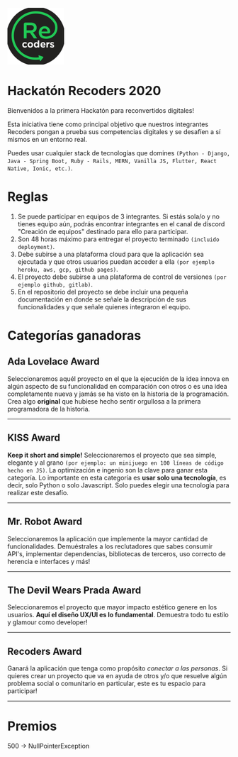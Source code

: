 ![Recoders](recoders.png)

# Hackatón Recoders 2020

Bienvenidos a la primera Hackatón para reconvertidos digitales!

Esta iniciativa tiene como principal objetivo que nuestros integrantes Recoders pongan a prueba sus competencias digitales y se desafíen a sí mismos en un entorno real.   

Puedes usar cualquier stack de tecnologías que domines `(Python - Django, Java - Spring Boot, Ruby - Rails, MERN, Vanilla JS, Flutter, React Native, Ionic, etc.)`. 

# Reglas

1. Se puede participar en equipos de 3 integrantes. Si estás sola/o y no tienes equipo aún, podrás encontrar integrantes en el canal de discord "Creación de equipos" destinado para ello para participar.
2. Son 48 horas máximo para entregar el proyecto terminado `(incluido deployment)`.
3. Debe subirse a una plataforma cloud para que la aplicación sea ejecutada y que otros usuarios puedan acceder a ella `(por ejemplo heroku, aws, gcp, github pages)`.
4. El proyecto debe subirse a una plataforma de control de versiones `(por ejemplo github, gitlab)`. 
5. En el repositorio del proyecto se debe incluir una pequeña documentación en donde se señale la descripción de sus funcionalidades y que señale quienes integraron el equipo.



# Categorías ganadoras

## Ada Lovelace Award

Seleccionaremos aquél proyecto en el que la ejecución de la idea innova en algún aspecto de su funcionalidad en comparación con otros o es una idea completamente nueva y jamás se ha visto en la historia de la programación. Crea algo **original** que hubiese hecho sentir orgullosa a la primera programadora de la historia.

---

## KISS Award

**Keep it short and simple!** Seleccionaremos el proyecto que sea simple, elegante y al grano `(por ejemplo: un minijuego en 100 líneas de código hecho en JS)`. La optimización e ingenio son la clave para ganar esta categoría. Lo importante en esta categoría es **usar solo una tecnología**, es decir, solo Python o solo Javascript. Solo puedes elegir una tecnología para realizar este desafío.  

---

## Mr. Robot Award

Seleccionaremos la aplicación que implemente la mayor cantidad de funcionalidades. Demuéstrales a los reclutadores que sabes consumir API's, implementar dependencias, bibliotecas de terceros, uso correcto de herencia e interfaces y más!

---

## The Devil Wears Prada Award 

Seleccionaremos el proyecto que mayor impacto estético genere en los usuarios. **Aquí el diseño UX/UI es lo fundamental**. Demuestra todo tu estilo y glamour como developer!

---

## Recoders Award

Ganará la aplicación que tenga como propósito *conectar a las personas*. Si quieres crear un proyecto que va en ayuda de otros y/o que resuelve algún problema social o comunitario en particular, este es tu espacio para participar!

---



# Premios

500 -> NullPointerException
